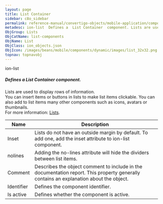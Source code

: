 ```yaml
---
layout: page
title: List Container
sidebar: c8o_sidebar
permalink: reference-manual/convertigo-objects/mobile-application/components/list-components/list-container/
metadesc: ion-list  Defines a  List Container  component. Lists are used to display rows of information. You can insert items or buttons in lists to make list i
ObjGroup: Lists
ObjCatName: list-components
ObjName: List
ObjClass: ion_objects.json
ObjIcon: /images/beans/mobile/components/dynamic/images/list_32x32.png
topnav: topnavobj
---
```

ion-list<br/>

##### Defines a <i>List Container</i> component.<br/>
Lists are used to display rows of information.<br/>
You can insert items or buttons in lists to make list items clickable. You can also add to list items many other components such as icons, avatars or thumbnails.<br/>
 For more information: <a href='https://ionicframework.com/docs/v3/components/#lists' target='_blank'>Lists</a>.

Name | Description 
--- | ---
Inset | Lists do not have an outside margin by default. To add one, add the inset attribute to ion-list component.
nolines | Adding the no-lines attribute will hide the dividers between list items.
Comment | Describes the object comment to include in the documentation report.  This property generally contains an explanation about the object. 
Identifier | Defines the component identifier.  
Is active | Defines whether the component is active. 

